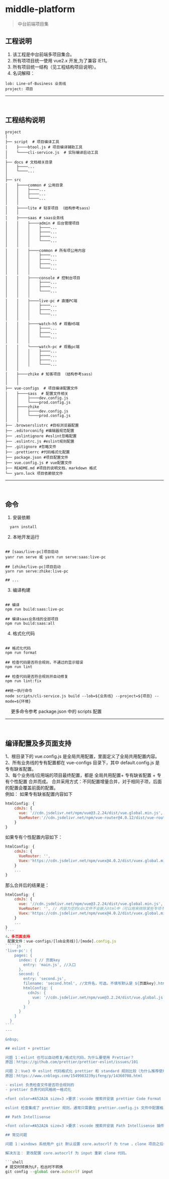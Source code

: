 # middle-platform

> 中台前端项目集

## 工程说明

1. 该工程是中台前端多项目集合。
2. 所有项项目统一使用 vue2.x 开发,为了兼容 IE11。
3. 所有项目统一结构（见工程结构项目说明）。
4. 名词解释：

```text
lob: Line-of-Business 业务线
project: 项目
```

---

&nbsp;

## 工程结构说明

```
project
│
├── script  # 项目编译工具
│    ├────btool.js # 项目编译辅助工具
│    └────cli-service.js  # 实际编译启动工具
│
├── docs # 文档相关目录
│    ├────...
│    └────...
│
├── src
│    ├────common # 公用目录
│    │    ├────...
│    │    ├────...
│    │    └────...
│    │
│    ├────lite # 轻享项目 （结构参考sass）
│    │
│    ├────saas # saas业务线
│    │    ├────admin # 后台管理项目
│    │    │    ├────...
│    │    │    ├────...
│    │    │    ├────...
│    │    │    └────...
│    │    │
│    │    ├────common # 所有项公用内容
│    │    │    ├────...
│    │    │    ├────...
│    │    │    ├────...
│    │    │    └────...
│    │    │
│    │    ├────console # 控制台项目
│    │    │    ├────...
│    │    │    ├────...
│    │    │    └────...
│    │    │
│    │    ├────live-pc # 直播PC端
│    │    │    ├────...
│    │    │    ├────...
│    │    │    └────...
│    │    │
│    │    ├────watch-h5 # 观看H5端
│    │    │    ├────...
│    │    │    ├────...
│    │    │    └────...
│    │    │
│    │    └────watch-pc # 观看pc端
│    │    │    ├────...
│    │    │    ├────...
│    │    │    ├────...
│    │    │    └────...
│    │
│    ├────zhike # 知客项目 （结构参考sass）
│    │
│    │
├── vue-configs  # 项目编译配置文件
│    ├────sass  # 配置文件相关
│    │    ├────dev.config.js
│    │    └────prod.config.js
│    ├────zhike
│    │    ├────dev.config.js
│    │    └────prod.config.js
│    │
├── .browserslistrc #目标浏览器配置
├── .editorconifg #编辑器规范配置
├── .eslintignore #eslint忽略配置
├── .eslintrc.js #eslint规则配置
├── .gitignore #忽略文件
├── .prettierrc #代码格式化配置
├── package.json #项目配置文件
├── vue.config.js # vue配置文件
├── README.md #项目的说明文档，markdown 格式
└── yarn.lock 项目依赖锁文件

```

---

&nbsp;

## 命令

1. 安装依赖

```shell
  yarn install
```

2. 本地开发运行

```shell

## [saas/live-pc]项目启动
yanr run serve 或 yarn run serve:saas:live-pc

## [zhike/live-pc]项目启动
yarn run serve:zhike:live-pc

## ...

```

3. 编译构建

```shell

## 编译
npm run build:saas:live-pc

## 编译saas业务线的全部项目
npm run build:saas:all

```

4. 格式化代码

```shell

## 格式化代码
npm run format

## 检查代码是否符合规则，不通过的显示错误
npm run lint

## 检查代码是否符合规则并自动修复
npm run lint:fix

##统一执行命令
node scripts/cli-service.js build --lob=${业务线} --project=${项目} --mode=${环境}
```

&emsp; 更多命令参考 package.json 中的 scripts 配置

---

&nbsp;

## 编译配置及多页面支持

1、根目录下的 vue.config.js 是全局共用配置，里面定义了全局共用配置内容。  
2、所有业务线的专有配置都在 vue-configs 目录下，其中 default.config.js 是专有缺省配置。  
3、每个业务线/应用端的项目最终配置，都是 全局共用配置+ 专有缺省配置 + 专有个性配置 合并而成。
合并采用方式：不同配置增量合并，对于相同子项，后面的配置会覆盖前面的配置。  
例如：
如果专有缺省配置内容如下

```js
htmlConfig: {
    cdnJs: {
      vue: '//cdn.jsdelivr.net/npm/vue@3.2.24/dist/vue.global.min.js',
      VueRouter:'//cdn.jsdelivr.net/npm/vue-router@4.0.12/dist/vue-router.global.min.js'
    }
}
```

如果专有个性配置内容如下：

```js
htmlConfig: {
    cdnJs: {
      VueRouter: '',
      Vuex:'https://cdn.jsdelivr.net/npm/vuex@4.0.2/dist/vuex.global.min.js'
    }
    ...
}
```

那么合并后的结果是：

``````js
htmlConfig: {
    cdnJs: {
      vue: '//cdn.jsdelivr.net/npm/vue@3.2.24/dist/vue.global.min.js',
      VueRouter: '', // 内容为空的cdn文件不会嵌入html中（可以用来排除某些专项不需要的缺省cdn文件）
      Vuex:'https://cdn.jsdelivr.net/npm/vuex@4.0.2/dist/vuex.global.min.js'
    }
    ...
}
````
4、多页面支持
 配置文件：vue-configs/[lob业务线)]/[mode].config.js
`````js
'live-pc': {
    pages: {
      index: { // 页面key
        entry: 'main.js', //入口
      },
      second: {
        entry: 'second.js',
        filename: 'second.html', //文件名，可选。不填写默认是 ${页面key}.html
        htmlConfig: {
          cdnJs: {
            vue: '//cdn.jsdelivr.net/npm/vue@3.2.24/dist/vue.global.js'
          }
        }
      }
    }
  }
````
---

&nbsp;

## eslint + prettier

问题 1：eslint 也可以自动修复/格式化代码，为什么要使用 Prettier？
原因：https://github.com/prettier/prettier-eslint/issues/101

问题 2：Vue3 中 eslint 代码格式化 prettier 和 standard 规则比较（为什么推荐使用 prettier）
原因：https://www.cnblogs.com/1549983239yifeng/p/14360708.html

- eslint 负责检查文件是否符合规则的
- prettier 负责代码风格统一格式化

<font color=#A52A2A size=3 >要求：vscode 搜索并安装 prettier Code Format 插件。</font>

eslint 检查集成了 prettier 规则，通常只需要在 prettier.config.js 文件中配置格式化规则即可。

## Path Intellisense

<font color=#A52A2A size=3 >要求：vscode 搜索并安装 Path Intellisense 插件，用于处理使用别名后可以路径提示问题。</font>

## 常见问题

问题 1：windows 系统用户 git 默认设置 core.autocrlf 为 true ，clone 项目之后代码会因为自动转 crlf 导致 eslint 报错。

解决方法： 更改配置 core.autocrlf 为 input 重新 clone 代码。

```shell
# 提交时转换为LF，检出时不转换
git config --global core.autocrlf input
``````
